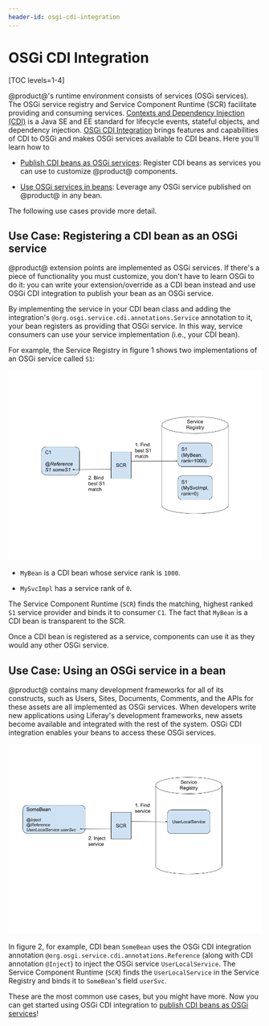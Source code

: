 ```yaml
---
header-id: osgi-cdi-integration
---
```


# OSGi CDI Integration

[TOC levels=1-4]

@product@'s runtime environment consists of services (OSGi services). The OSGi
service registry and Service Component Runtime (SCR) facilitate providing and
consuming services.
[Contexts and Dependency Injection (CDI)](http://docs.jboss.org/cdi/spec/2.0/cdi-spec.html)
is a Java SE and EE standard for lifecycle events, stateful objects, and
dependency injection. 
[OSGi CDI Integration](https://osgi.org/specification/osgi.enterprise/7.0.0/service.cdi.html)
brings features and capabilities of CDI to OSGi and makes OSGi services available to
CDI beans. Here you'll learn how to

-   [Publish CDI beans as OSGi services](/docs/7-2/customization/-/knowledge_base/customization/publishing-cdi-beans-as-osgi-services):
    Register CDI beans as services you can use to customize @product@
    components. 

-   [Use OSGi services in beans](/docs/7-2/customization/-/knowledge_base/customization/using-osgi-services-in-a-bean):
    Leverage any OSGi service published on @product@ in any bean. 

The following use cases provide more detail. 

## Use Case: Registering a CDI bean as an OSGi service

@product@ extension points are implemented as OSGi services. If there's a piece
of functionality you must customize, you don't have to learn OSGi to do it: you
can write your extension/override as a CDI bean instead and use OSGi CDI
integration to publish your bean as an OSGi service. 

By implementing the service in your CDI bean class and adding the integration's
`@org.osgi.service.cdi.annotations.Service` annotation to it, your bean
registers as providing that OSGi service. In this way, service consumers can use
your service implementation (i.e., your CDI bean). 

For example, the Service Registry in figure 1 shows two implementations of an
OSGi service called `S1`: 

![Figure 1: OSGi Service Component Runtime (SCR) finds `MyBean` as the best (highest ranked) `S1` service provider and binds it to consumer component `C1`.](../../../images/injecting-bean-osgi-service.png)

- `MyBean` is a CDI bean whose service rank is `1000`. 

- `MySvcImpl` has a service rank of `0`. 

The Service Component Runtime (`SCR`) finds the matching, highest ranked `S1`
service provider and binds it to consumer `C1`. The fact that `MyBean` is a CDI
bean is transparent to the SCR. 


Once a CDI bean is registered as a service, components can use it as they would
any other OSGi service. 

## Use Case: Using an OSGi service in a bean

@product@ contains many development frameworks for all of its constructs, such
as Users, Sites, Documents, Comments, and the APIs for these assets are all
implemented as OSGi services. When developers write new applications using
Liferay's development frameworks, new assets become available and integrated
with the rest of the system. OSGi CDI integration enables your beans to access
these OSGi services. 

![Figure 2: Here how Liferay's `UserLocalService` is injected into a bean.](../../../images/using-a-service-in-a-bean.png) 

In figure 2, for example, CDI bean `SomeBean` uses the OSGi CDI integration
annotation `@org.osgi.service.cdi.annotations.Reference` (along with CDI
annotation `@Inject`) to inject the OSGi service `UserLocalService`. The Service
Component Runtime (`SCR`) finds the `UserLocalService` in the Service Registry
and binds it to `SomeBean`'s field `userSvc`. 



These are the most common use cases, but you might have more.  Now you can get
started using OSGi CDI integration to
[publish CDI beans as OSGi services](/docs/7-2/customization/-/knowledge_base/customization/publishing-cdi-beans-as-osgi-services)! 
